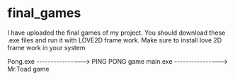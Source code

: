 # final_games
I have uploaded the final games of my project.
You should download these .exe files and run it with LOVE2D frame work.
Make sure to install love 2D frame work in your system


Pong.exe ----------------> PING PONG game
main.exe ----------------> Mr.Toad game
